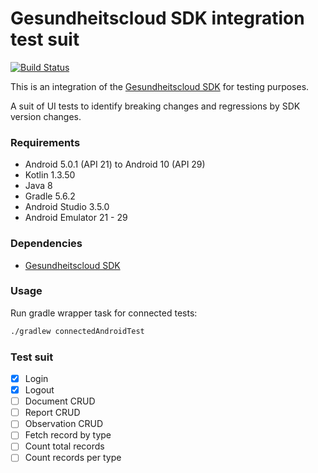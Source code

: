 # Gesundheitscloud SDK integration test suit

[![Build Status](https://travis-ci.com/gesundheitscloud/hc-sdk-android-integration.svg?token=NeEVpUUDpspgyYoAyV8A&branch=master)](https://travis-ci.com/gesundheitscloud/hc-sdk-android-integration)

This is an integration of the [Gesundheitscloud SDK](https://github.com/gesundheitscloud/hc-sdk-android) for testing purposes.

A suit of UI tests to identify breaking changes and regressions by SDK version changes.


### Requirements

* Android 5.0.1 (API 21) to Android 10 (API 29)
* Kotlin 1.3.50
* Java 8
* Gradle 5.6.2
* Android Studio 3.5.0
* Android Emulator 21 - 29


### Dependencies

* [Gesundheitscloud SDK](https://github.com/gesundheitscloud/hc-sdk-android)


### Usage

Run gradle wrapper task for connected tests:

```bash
./gradlew connectedAndroidTest
```

### Test suit

- [x] Login
- [x] Logout
- [ ] Document CRUD
- [ ] Report CRUD
- [ ] Observation CRUD
- [ ] Fetch record by type
- [ ] Count total records
- [ ] Count records per type
